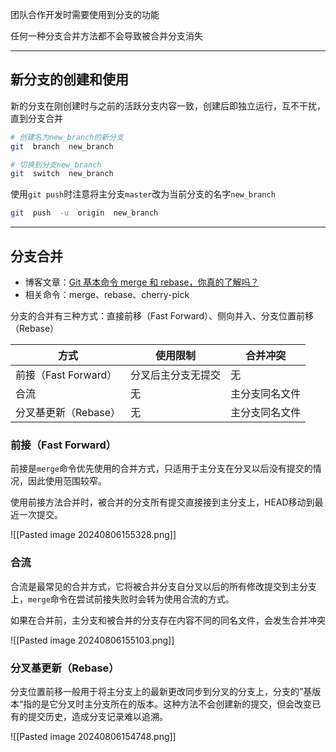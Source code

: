 团队合作开发时需要使用到分支的功能

任何一种分支合并方法都不会导致被合并分支消失

---
## 新分支的创建和使用

新的分支在刚创建时与之前的活跃分支内容一致，创建后即独立运行，互不干扰，直到分支合并

```bash
# 创建名为new_branch的新分支
git  branch  new_branch

# 切换到分支new_branch
git  switch  new_branch
```

使用`git push`时注意将主分支`master`改为当前分支的名字`new_branch`

```bash
git  push  -u  origin  new_branch
```

---
## 分支合并

+ 博客文章：[Git 基本命令 merge 和 rebase，你真的了解吗？](https://www.cnblogs.com/michael-xiang/p/13179837.html)
+ 相关命令：merge、rebase、cherry-pick

分支的合并有三种方式：直接前移（Fast Forward）、侧向并入、分支位置前移（Rebase）

| 方式               | 使用限制      | 合并冲突    |
| ---------------- | --------- | ------- |
| 前接（Fast Forward） | 分叉后主分支无提交 | 无       |
| 合流               | 无         | 主分支同名文件 |
| 分叉基更新（Rebase）    | 无         | 主分支同名文件 |

### 前接（Fast Forward）

前接是`merge`命令优先使用的合并方式，只适用于主分支在分叉以后没有提交的情况，因此使用范围较窄。

使用前接方法合并时，被合并的分支所有提交直接接到主分支上，HEAD移动到最近一次提交。

![[Pasted image 20240806155328.png]]

### 合流

合流是最常见的合并方式，它将被合并分支自分叉以后的所有修改提交到主分支上，`merge`命令在尝试前接失败时会转为使用合流的方式。

如果在合并前，主分支和被合并的分支存在内容不同的同名文件，会发生合并冲突

![[Pasted image 20240806155103.png]]


### 分叉基更新（Rebase）

分支位置前移一般用于将主分支上的最新更改同步到分叉的分支上，分支的”基版本“指的是它分叉时主分支所在的版本。这种方法不会创建新的提交，但会改变已有的提交历史，造成分支记录难以追溯。




![[Pasted image 20240806154748.png]]







